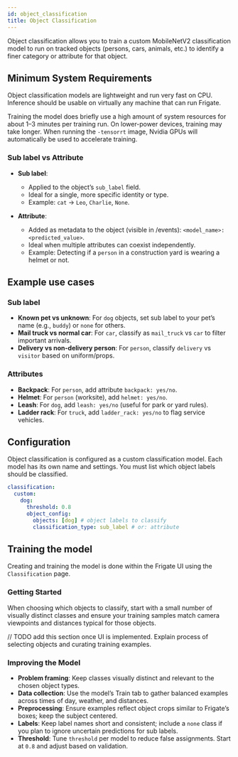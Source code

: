 ```yaml
---
id: object_classification
title: Object Classification
---
```


Object classification allows you to train a custom MobileNetV2 classification model to run on tracked objects (persons, cars, animals, etc.) to identify a finer category or attribute for that object.

## Minimum System Requirements

Object classification models are lightweight and run very fast on CPU. Inference should be usable on virtually any machine that can run Frigate.

Training the model does briefly use a high amount of system resources for about 1–3 minutes per training run. On lower-power devices, training may take longer.
When running the `-tensorrt` image, Nvidia GPUs will automatically be used to accelerate training.

### Sub label vs Attribute

- **Sub label**:

  - Applied to the object’s `sub_label` field.
  - Ideal for a single, more specific identity or type.
  - Example: `cat` → `Leo`, `Charlie`, `None`.

- **Attribute**:
  - Added as metadata to the object (visible in /events): `<model_name>: <predicted_value>`.
  - Ideal when multiple attributes can coexist independently.
  - Example: Detecting if a `person` in a construction yard is wearing a helmet or not.

## Example use cases

### Sub label

- **Known pet vs unknown**: For `dog` objects, set sub label to your pet’s name (e.g., `buddy`) or `none` for others.
- **Mail truck vs normal car**: For `car`, classify as `mail_truck` vs `car` to filter important arrivals.
- **Delivery vs non-delivery person**: For `person`, classify `delivery` vs `visitor` based on uniform/props.

### Attributes

- **Backpack**: For `person`, add attribute `backpack: yes/no`.
- **Helmet**: For `person` (worksite), add `helmet: yes/no`.
- **Leash**: For `dog`, add `leash: yes/no` (useful for park or yard rules).
- **Ladder rack**: For `truck`, add `ladder_rack: yes/no` to flag service vehicles.

## Configuration

Object classification is configured as a custom classification model. Each model has its own name and settings. You must list which object labels should be classified.

```yaml
classification:
  custom:
    dog:
      threshold: 0.8
      object_config:
        objects: [dog] # object labels to classify
        classification_type: sub_label # or: attribute
```

## Training the model

Creating and training the model is done within the Frigate UI using the `Classification` page.

### Getting Started

When choosing which objects to classify, start with a small number of visually distinct classes and ensure your training samples match camera viewpoints and distances typical for those objects.

// TODO add this section once UI is implemented. Explain process of selecting objects and curating training examples.

### Improving the Model

- **Problem framing**: Keep classes visually distinct and relevant to the chosen object types.
- **Data collection**: Use the model’s Train tab to gather balanced examples across times of day, weather, and distances.
- **Preprocessing**: Ensure examples reflect object crops similar to Frigate’s boxes; keep the subject centered.
- **Labels**: Keep label names short and consistent; include a `none` class if you plan to ignore uncertain predictions for sub labels.
- **Threshold**: Tune `threshold` per model to reduce false assignments. Start at `0.8` and adjust based on validation.
